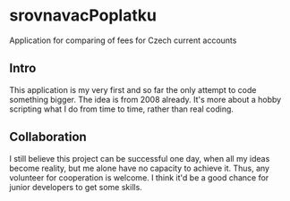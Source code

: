 # srovnavacPoplatku
Application for comparing of fees for Czech current accounts 

## Intro
This application is my very first and so far the only attempt to code something bigger. 
The idea is from 2008 already. It's more about a hobby scripting what I do from time to time, rather than real coding.

## Collaboration
I still believe this project can be successful one day, when all my ideas become reality, but me alone have no capacity to achieve it.
Thus, any volunteer for cooperation is welcome. I think it'd be a good chance for junior developers to get some skills.
